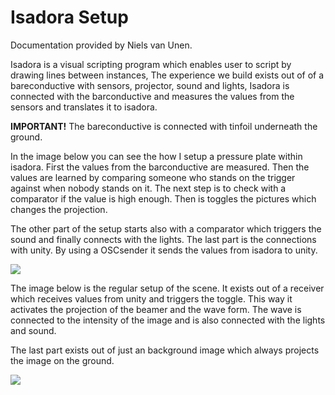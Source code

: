 # Isadora Setup
Documentation provided by Niels van Unen.

Isadora is a visual scripting program which enables user to script by drawing lines between instances, The experience we build exists out of of a bareconductive with sensors, projector, sound and lights, Isadora is connected with the barconductive and measures the values from the sensors and translates it to isadora. 

__IMPORTANT!__ The bareconductive is connected with tinfoil underneath the ground. 

In the image below you can see the how I setup a pressure plate within isadora. First the values from the barconductive are measured. Then the values are learned by comparing someone who stands on the trigger against when nobody stands on it. The next step is to check with a comparator if the value is high enough. Then is toggles the pictures which changes the projection. 

The other part of the setup starts also with a comparator which triggers the sound and finally connects with the lights. The last part is the connections with unity. By using a OSCsender it sends the values from isadora to unity.

![](https://i.gyazo.com/5ab83a62971bfb40560d789c02a96f83.jpg)

The image below is the regular setup of the scene. It exists out of a receiver which receives values from unity and triggers the toggle. This way it activates the projection of the beamer and the wave form. The wave is connected to the intensity of the image and is also connected with the lights and sound. 

The last part exists out of just an background image which always projects the image on the ground. 

![](https://i.gyazo.com/77e9354a800c497a1589f9950a7ad8b1.jpg)
